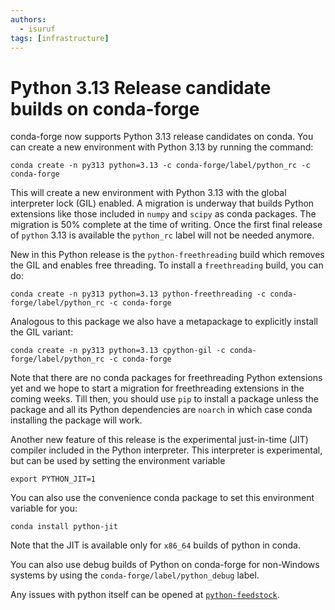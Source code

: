 ```yaml
---
authors:
  - isuruf
tags: [infrastructure]
---
```


# Python 3.13 Release candidate builds on conda-forge

conda-forge now supports Python 3.13 release candidates on conda.
You can create a new environment with Python 3.13 by running the
command:

    conda create -n py313 python=3.13 -c conda-forge/label/python_rc -c conda-forge

<!-- truncate -->

This will create a new environment with Python 3.13 with the global
interpreter lock (GIL) enabled. A migration is underway that builds
Python extensions like those included in `numpy` and `scipy` as conda packages. The migration
is 50% complete at the time of writing. Once the first final release of
`python` 3.13 is available the `python_rc` label will not be needed
anymore.

New in this Python release is the `python-freethreading` build which
removes the GIL and enables free threading. To install a `freethreading`
build, you can do:

    conda create -n py313 python=3.13 python-freethreading -c conda-forge/label/python_rc -c conda-forge

Analogous to this package we also have a metapackage to explicitly
install the GIL variant:

    conda create -n py313 python=3.13 cpython-gil -c conda-forge/label/python_rc -c conda-forge

Note that there are no conda packages for freethreading Python extensions yet and
we hope to start a migration for freethreading extensions in the
coming weeks. Till then, you should use `pip` to install a package
unless the package and all its Python dependencies are `noarch` in which
case conda installing the package will work.

Another new feature of this release is the experimental just-in-time
(JIT) compiler included in the Python interpreter. This interpreter is
experimental, but can be used by setting the environment variable

    export PYTHON_JIT=1

You can also use the convenience conda package to set this environment
variable for you:

    conda install python-jit

Note that the JIT is available only for `x86_64` builds of python in
conda.

You can also use debug builds of Python on conda-forge for non-Windows
systems by using the `conda-forge/label/python_debug` label.

Any issues with python itself can be opened at [`python-feedstock`](https://github.com/conda-forge/python-feedstock).
